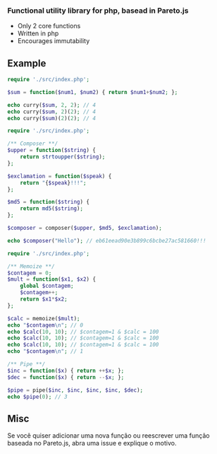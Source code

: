 ### Functional utility library for php, basead in Pareto.js

- Only 2 core functions
- Written in php
- Encourages immutability


## Example

```php
require './src/index.php';

$sum = function($num1, $num2) { return $num1+$num2; };

echo curry($sum, 2, 2); // 4
echo curry($sum, 2)(2); // 4
echo curry($sum)(2)(2); // 4
```

```php
require './src/index.php';

/** Composer **/
$upper = function($string) {
	return strtoupper($string);
};

$exclamation = function($speak) {
	return "{$speak}!!!";
};

$md5 = function($string) {
	return md5($string);
};

$composer = composer($upper, $md5, $exclamation);

echo $composer("Hello"); // eb61eead90e3b899c6bcbe27ac581660!!!
```

```php
require './src/index.php';

/** Memoize **/
$contagem = 0;
$mult = function($x1, $x2) {
	global $contagem;
	$contagem++;
	return $x1*$x2;
};

$calc = memoize($mult);
echo "$contagem\n"; // 0
echo $calc(10, 10); // $contagem=1 & $calc = 100
echo $calc(10, 10); // $contagem=1 & $calc = 100
echo $calc(10, 10); // $contagem=1 & $calc = 100
echo "$contagem\n"; // 1
```

```php
/** Pipe **/
$inc = function($x) { return ++$x; };
$dec = function($x) { return --$x; };

$pipe = pipe($inc, $inc, $inc, $inc, $dec);
echo $pipe(0); // 3
```

## Misc
Se você quiser adicionar uma nova função ou reescrever uma função baseada no Pareto.js, abra uma issue e explique o motivo.
